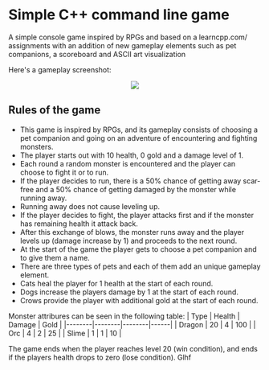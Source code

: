 # Simple C++ command line game
A simple console game inspired by RPGs and based on a learncpp.com/ assignments with an addition of new gameplay elements such as pet companions, a scoreboard and ASCII art visualization

Here's a gameplay screenshot:
<p align="center">
  <img src=https://github.com/Pavlord98/MonsterFight_Cpp_CLI_game/blob/master/GameplayScreenshot.png>
</p>

## Rules of the game

<ul>
<li>This game is inspired by RPGs, and its gameplay consists of choosing a pet companion and going on an adventure of encountering and fighting monsters.</li>
<li>The player starts out with 10 health, 0 gold and a damage level of 1.</li>
<li>Each round a random monster is encountered and the player can choose to fight it or to run.</li> 
<li>If the player decides to run, there is a 50% chance of getting away scar-free and a 50% chance of getting damaged by the monster while running away.</li>
<li>Running away does not cause leveling up.</li>
<li>If the player decides to fight, the player attacks first and if the monster has remaining health it attack back.</li>
<li>After this exchange of blows, the monster runs away and the player levels up (damage increase by 1) and proceeds to the next round.</li>
<li>At the start of the game the player gets to choose a pet companion and to give them a name.</li>
<li>There are three types of pets and each of them add an unique gameplay element.</li>
<li>Cats heal the player for 1 health at the start of each round.</li>
<li>Dogs increase the players damage by 1 at the start of each round.</li>
<li>Crows provide the player with additional gold at the start of each round. </li>
</ul>

Monster attribures can be seen in the following table:
| Type   | Health | Damage | Gold |
|--------|--------|--------|------|
| Dragon |   20   |    4   |  100 |
| Orc    |    4   |    2   |  25  |
| Slime  |    1   |    1   |  10  |

The game ends when the player reaches level 20 (win condition), and ends if the players health drops to zero (lose condition).
Glhf
